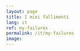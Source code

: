```yaml
---
layout: page
title: I miei fallimenti
lang: it
ref: my-failures
permalink: /it/my-failures
image:
---
```

